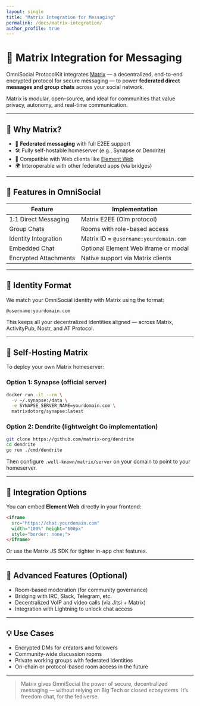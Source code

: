 ```yaml
---
layout: single
title: "Matrix Integration for Messaging"
permalink: /docs/matrix-integration/
author_profile: true
---
```


# 📨 Matrix Integration for Messaging

OmniSocial ProtocolKit integrates [Matrix](https://matrix.org) — a decentralized, end-to-end encrypted protocol for secure messaging — to power **federated direct messages and group chats** across your social network.

Matrix is modular, open-source, and ideal for communities that value privacy, autonomy, and real-time communication.

---

## 🔐 Why Matrix?

- 💬 **Federated messaging** with full E2EE support
- 🛠️ Fully self-hostable homeserver (e.g., Synapse or Dendrite)
- 🧩 Compatible with Web clients like [Element Web](https://element.io)
- 🌍 Interoperable with other federated apps (via bridges)

---

## 🧱 Features in OmniSocial

| Feature                         | Implementation                             |
|---------------------------------|---------------------------------------------|
| 1:1 Direct Messaging            | Matrix E2EE (Olm protocol)                 |
| Group Chats                     | Rooms with role-based access               |
| Identity Integration            | Matrix ID = `@username:yourdomain.com`     |
| Embedded Chat                   | Optional Element Web iframe or modal       |
| Encrypted Attachments           | Native support via Matrix clients          |

---

## 🧬 Identity Format

We match your OmniSocial identity with Matrix using the format:

```
@username:yourdomain.com
```

This keeps all your decentralized identities aligned — across Matrix, ActivityPub, Nostr, and AT Protocol.

---

## 🚀 Self-Hosting Matrix

To deploy your own Matrix homeserver:

### Option 1: Synapse (official server)

```bash
docker run -it --rm \
  -v ~/.synapse:/data \
  -e SYNAPSE_SERVER_NAME=yourdomain.com \
  matrixdotorg/synapse:latest
```

### Option 2: Dendrite (lightweight Go implementation)

```bash
git clone https://github.com/matrix-org/dendrite
cd dendrite
go run ./cmd/dendrite
```

Then configure `.well-known/matrix/server` on your domain to point to your homeserver.

---

## 🧩 Integration Options

You can embed **Element Web** directly in your frontend:

```html
<iframe
  src="https://chat.yourdomain.com"
  width="100%" height="600px"
  style="border: none;">
</iframe>
```

Or use the Matrix JS SDK for tighter in-app chat features.

---

## 🧪 Advanced Features (Optional)

- Room-based moderation (for community governance)
- Bridging with IRC, Slack, Telegram, etc.
- Decentralized VoIP and video calls (via Jitsi + Matrix)
- Integration with Lightning to unlock chat access

---

## 💡 Use Cases

- Encrypted DMs for creators and followers
- Community-wide discussion rooms
- Private working groups with federated identities
- On-chain or protocol-based room access in the future

---

> Matrix gives OmniSocial the power of secure, decentralized messaging — without relying on Big Tech or closed ecosystems. It’s freedom chat, for the fediverse.

